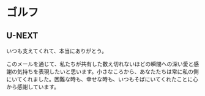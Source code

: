 # ゴルフ

## U-NEXT
いつも支えてくれて、本当にありがとう。

このメールを通じて、私たちが共有した数え切れないほどの瞬間への深い愛と感謝の気持ちを表現したいと思います。小さなころから、あなたたちは常に私の側にいてくれました。困難な時も、幸せな時も、いつもそばにいてくれたことに心から感謝しています。